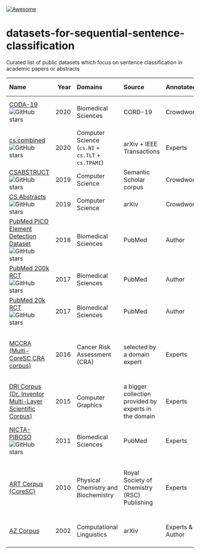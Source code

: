 [![Awesome](https://awesome.re/badge.svg)](https://awesome.re)

# datasets-for-sequential-sentence-classification

Curated list of public datasets which focus on sentence classification in academic papers or abstracts

| Name | Year | Domains  | Source| Annotated by |   #Papers  |  Text Type  |  Classes  |
|:---|---:|:---|:---|:---|---:|:---|:---|
| [CODA-19](https://github.com/windx0303/CODA-19) ![GitHub stars](https://img.shields.io/github/stars/windx0303/CODA-19?style=social) | 2020 | Biomedical Sciences | CORD-19 | Crowdworkers | 10,966 | abstracts | (4+1) BACKGROUND, PURPOSE, METHOD, FINDING/CONTRIBUTION, *OTHER* |
| [cs.combined](https://github.com/soumyaxyz/abstractAnalysis) ![GitHub stars](https://img.shields.io/github/stars/soumyaxyz/abstractAnalysis?style=social) | 2020 | Computer Science (`cs.NI` + `cs.TLT` + `cs.TPAMI`) | arXiv + IEEE Transactions | Experts | 450 | abstracts | (3) BACKGROUND, TECHNIQUE, OBSERVATION
|  [CSABSTRUCT](https://github.com/allenai/sequential_sentence_classification) ![GitHub stars](https://img.shields.io/github/stars/allenai/sequential_sentence_classification?style=social)  | 2019 | Computer Science | Semantic Scholar corpus   |  Crowdworkers  |  2,189  | abstracts | (4+1) BACKGROUND, OBJECTIVE, METHOD, RESULT, *OTHER* |
| [CS Abstracts](https://github.com/sergiog95/csabstracts) ![GitHub stars](https://img.shields.io/github/stars/sergiog95/csabstracts?style=social) | 2019 | Computer Science | arXiv | Crowdworkers | 654 | abstracts | (5) BACKGROUND, OBJECTIVE, METHODS, RESULTS, CONCLUSIONS |
| [PubMed PICO Element Detection Dataset](https://github.com/jind11/PubMed-PICO-Detection) ![GitHub stars](https://img.shields.io/github/stars/jind11/PubMed-PICO-Detection?style=social) | 2018 | Biomedical Sciences | PubMed | Author | 24,668 | abstracts | (7) AIM, PARTICIPANTS, INTERVENTION, OUTCOME, METHOD, RESULTS, CONCLUSION |
|  [PubMed 200k RCT](https://github.com/Franck-Dernoncourt/pubmed-rct) ![GitHub stars](https://img.shields.io/github/stars/Franck-Dernoncourt/pubmed-rct?style=social)  | 2017 | Biomedical Sciences |  PubMed  |  Author  | 200,000   | abstracts | (5) BACKGROUND, OBJECTIVE, METHOD, RESULT, CONCLUSION |
|  [PubMed 20k RCT](https://github.com/Franck-Dernoncourt/pubmed-rct) ![GitHub stars](https://img.shields.io/github/stars/Franck-Dernoncourt/pubmed-rct?style=social)  | 2017 | Biomedical Sciences |  PubMed  |  Author  |    20,000   | abstracts | (5) BACKGROUND, OBJECTIVE, METHOD, RESULT, CONCLUSION |
| [MCCRA (Multi-CoreSC CRA corpus)](http://www.sapientaproject.com/) | 2016 | Cancer Risk Assessment (CRA) | selected by a domain expert | Experts | 50| full paper | (11) HYPOTHESIS, MOTIVATION, BACKGROUND, GOAL, OBJECT, METHOD, EXPERIMENT, MODEL, OBSERVATION, RESULT, CONCLUSION |
| [DRI Corpus (Dr. Inventor Multi-Layer Scientific Corpus)](http://sempub.taln.upf.edu/dricorpus) | 2015 | Computer Graphics | a bigger collection provided by experts in the domain | Experts | 40 | full paper | (5) BACKGROUND, CHALLENGE, APPROACH, OUTCOME, FUTURE WORK |
| [NICTA-PIBOSO](https://github.com/YojanaGadiya/NICTA-PIBOSO-Dataset) ![GitHub stars](https://img.shields.io/github/stars/YojanaGadiya/NICTA-PIBOSO-Dataset?style=social) | 2011 | Biomedical Sciences | PubMed | Experts | 1,000 | abstracts | (5+1) BACKGROUND, POPULATION, INTERVENTION, OUTCOME, STUDY DESIGN, *OTHER* |
| [ART Corpus (CoreSC)](https://www.aber.ac.uk/en/cs/research/cb/projects/art/art-corpus/) | 2010 | Physical Chemistry and Biochemistry | Royal Society of Chemistry (RSC) Publishing | Experts |  225 | full paper | (11) HYPOTHESIS, MOTIVATION, BACKGROUND, GOAL, OBJECT, METHOD, EXPERIMENT, MODEL, OBSERVATION, RESULT, CONCLUSION |
| [AZ Corpus](https://www.cl.cam.ac.uk/~sht25/AZ_corpus.html) | 2002 | Computational Linguistics | arXiv | Experts & Author | 80 | full paper | (6+1) AIM, TEXTUAL, OWN, BACKGROUND, CONTRAST, BASIS, *OTHER*
